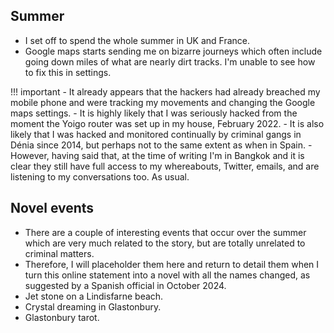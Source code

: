 ## Summer

- I set off to spend the whole summer in UK and France.
- Google maps starts sending me on bizarre journeys which often include going down miles of what are nearly dirt tracks. I'm unable to see how to fix this in settings.

!!! important
    - It already appears that the hackers had already breached my mobile phone and were tracking my movements and changing the Google maps settings.
    - It is highly likely that I was seriously hacked from the moment the Yoigo router was set up in my house, February 2022.
    - It is also likely that I was hacked and monitored continually by criminal gangs in Dénia since 2014, but perhaps not to the same extent as when in Spain.
    - However, having said that, at the time of writing I'm in Bangkok and it is clear they still have full access to my whereabouts, Twitter, emails, and are listening to my conversations too. As usual.
    
## Novel events

- There are a couple of interesting events that occur over the summer which are very much related to the story, but are totally unrelated to criminal matters. 
- Therefore, I will placeholder them here and return to detail them when I turn this online statement into a novel with all the names changed, as suggested by a Spanish official in October 2024.
- Jet stone on a Lindisfarne beach.
- Crystal dreaming in Glastonbury.
- Glastonbury tarot.
